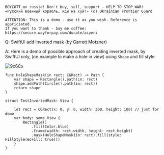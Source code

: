 ```
BOYCOTT on russia! Don't buy, sell, support - HELP TO STOP WAR!
«Русский военный корабль, иди на хуй!» (c) Ukrainian Frontier Guard

ATTENTION: This is a demo - use it as you wish. Reference is appriciated.
If you want to thank - buy me coffee: https://secure.wayforpay.com/donate/asperi
```

Q: SwiftUI add inverted mask (by Garrett Motzner)

A: Here is a demo of possible approach of creating inverted mask, by SwiftUI only, (on example to make a hole in view)
using `Shape` and fill style

![9c6Cx](https://user-images.githubusercontent.com/62171579/163684553-dcfcf371-ac09-46aa-a8db-1f0745f338a9.png)


    func HoleShapeMask(in rect: CGRect) -> Path {
        var shape = Rectangle().path(in: rect)
        shape.addPath(Circle().path(in: rect))
        return shape
    }
    
    struct TestInvertedMask: View {
    
        let rect = CGRect(x: 0, y: 0, width: 300, height: 100) // just for demo
        var body: some View {
            Rectangle()
                .fill(Color.blue)
                .frame(width: rect.width, height: rect.height)
                .mask(HoleShapeMask(in: rect).fill(style: FillStyle(eoFill: true)))
        }
    }
    
